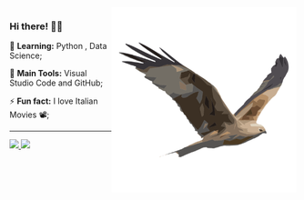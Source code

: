 <img src = ".github/ave.png" width = "325px" align = "right">

### Hi there! 👩‍💻


🌱 **Learning:** Python , Data Science;

:school_satchel: **Main Tools:** Visual Studio Code and GitHub;

⚡ **Fun fact:** I love Italian Movies 📽️;

---

<a href="https://github.com/brdoliveira/brdoliveira">
    <img height="150em" src="https://github-readme-stats.vercel.app/api?username=brdoliveira&show_icons=true&theme=dark&include_all_commits=true&count_private=true"/>
</a>

<a href="https://github.com/brdoliveira/brdoliveira">
  <img height="150em" src="https://github-readme-stats.vercel.app/api/top-langs/?username=brdoliveira&layout=compact&langs_count=7&theme=dark"/>
</a>

